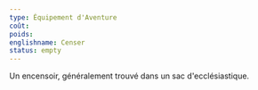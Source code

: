 ```yaml
---
type: Équipement d'Aventure
coût:
poids:
englishname: Censer
status: empty
---
```

Un encensoir, généralement trouvé dans un sac d'ecclésiastique.
